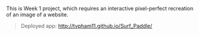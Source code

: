 This is Week 1 project, which requires an interactive pixel-perfect recreation of an image of a website.

> Deployed app: http://tvpham11.github.io/Surf_Paddle/
